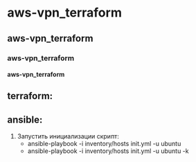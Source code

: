 # aws-vpn_terraform
## aws-vpn_terraform
### aws-vpn_terraform
#### aws-vpn_terraform

## terraform:

## ansible: 

1. Запустить инициализации скрипт:
   * ansible-playbook -i inventory/hosts init.yml -u ubuntu
   * ansible-playbook -i inventory/hosts init.yml -u ubuntu -k
